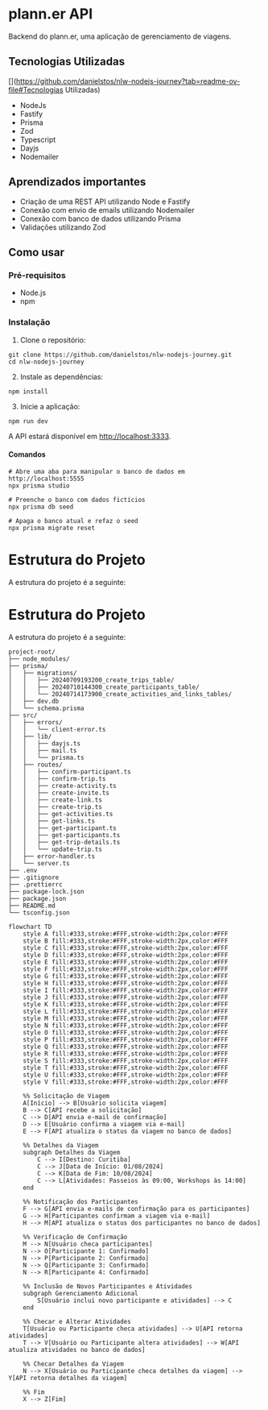 #  plann.er  API

[](https://github.com/danielstos/nlw-nodejs-journey?tab=readme-ov-file#planner-app-api)

Backend do plann.er, uma aplicação de gerenciamento de viagens.

## Tecnologias Utilizadas

[](https://github.com/danielstos/nlw-nodejs-journey?tab=readme-ov-file#Tecnologias Utilizadas)

- NodeJs
- Fastify
- Prisma
- Zod
- Typescript
- Dayjs
- Nodemailer

  
## Aprendizados importantes
[](https://github.com/danielstos/nlw-nodejs-journey?tab=readme-ov-file#aprendizados-importantes)


- Criação de uma REST API utilizando Node e Fastify
- Conexão com envio de emails utilizando Nodemailer
- Conexão com banco de dados utilizando Prisma
- Validações utilizando Zod


## Como usar
[](https://github.com/danielstos/nlw-nodejs-journey?tab=readme-ov-file#como-usar)


### Pré-requisitos
[](https://github.com/danielstos/nlw-nodejs-journey?tab=readme-ov-file#pr%C3%A9-requisitos)


- Node.js
- npm

### Instalação
[](https://github.com/danielstos/nlw-nodejs-journey?tab=readme-ov-file#instala%C3%A7%C3%A3o)

1. Clone o repositório:

```shell
git clone https://github.com/danielstos/nlw-nodejs-journey.git
cd nlw-nodejs-journey
```

2. Instale as dependências:

```shell
npm install
```

3. Inicie a aplicação:

```shell
npm run dev
```

A API estará disponível em [http://localhost:3333](http://localhost:3333/).

#### Comandos
[](https://github.com/danielstos/nlw-nodejs-journey?tab=readme-ov-file#comandos)

```shell
# Abre uma aba para manipular o banco de dados em http://localhost:5555
npx prisma studio
```

```shell
# Preenche o banco com dados fictícios
npx prisma db seed
```

```shell
# Apaga o banco atual e refaz o seed
npx prisma migrate reset
```
# Estrutura do Projeto

A estrutura do projeto é a seguinte:

# Estrutura do Projeto

A estrutura do projeto é a seguinte:

```plaintext
project-root/
├── node_modules/
├── prisma/
│   ├── migrations/
│   │   ├── 20240709193200_create_trips_table/
│   │   ├── 20240710144300_create_participants_table/
│   │   └── 20240714173900_create_activities_and_links_tables/
│   ├── dev.db
│   └── schema.prisma
├── src/
│   ├── errors/
│   │   └── client-error.ts
│   ├── lib/
│   │   ├── dayjs.ts
│   │   ├── mail.ts
│   │   └── prisma.ts
│   ├── routes/
│   │   ├── confirm-participant.ts
│   │   ├── confirm-trip.ts
│   │   ├── create-activity.ts
│   │   ├── create-invite.ts
│   │   ├── create-link.ts
│   │   ├── create-trip.ts
│   │   ├── get-activities.ts
│   │   ├── get-links.ts
│   │   ├── get-participant.ts
│   │   ├── get-participants.ts
│   │   ├── get-trip-details.ts
│   │   └── update-trip.ts
│   ├── error-handler.ts
│   └── server.ts
├── .env
├── .gitignore
├── .prettierrc
├── package-lock.json
├── package.json
├── README.md
└── tsconfig.json

```

```mermaid
flowchart TD
    style A fill:#333,stroke:#FFF,stroke-width:2px,color:#FFF
    style B fill:#333,stroke:#FFF,stroke-width:2px,color:#FFF
    style C fill:#333,stroke:#FFF,stroke-width:2px,color:#FFF
    style D fill:#333,stroke:#FFF,stroke-width:2px,color:#FFF
    style E fill:#333,stroke:#FFF,stroke-width:2px,color:#FFF
    style F fill:#333,stroke:#FFF,stroke-width:2px,color:#FFF
    style G fill:#333,stroke:#FFF,stroke-width:2px,color:#FFF
    style H fill:#333,stroke:#FFF,stroke-width:2px,color:#FFF
    style I fill:#333,stroke:#FFF,stroke-width:2px,color:#FFF
    style J fill:#333,stroke:#FFF,stroke-width:2px,color:#FFF
    style K fill:#333,stroke:#FFF,stroke-width:2px,color:#FFF
    style L fill:#333,stroke:#FFF,stroke-width:2px,color:#FFF
    style M fill:#333,stroke:#FFF,stroke-width:2px,color:#FFF
    style N fill:#333,stroke:#FFF,stroke-width:2px,color:#FFF
    style O fill:#333,stroke:#FFF,stroke-width:2px,color:#FFF
    style P fill:#333,stroke:#FFF,stroke-width:2px,color:#FFF
    style Q fill:#333,stroke:#FFF,stroke-width:2px,color:#FFF
    style R fill:#333,stroke:#FFF,stroke-width:2px,color:#FFF
    style S fill:#333,stroke:#FFF,stroke-width:2px,color:#FFF
    style T fill:#333,stroke:#FFF,stroke-width:2px,color:#FFF
    style U fill:#333,stroke:#FFF,stroke-width:2px,color:#FFF
    style V fill:#333,stroke:#FFF,stroke-width:2px,color:#FFF

    %% Solicitação de Viagem
    A[Início] --> B[Usuário solicita viagem]
    B --> C[API recebe a solicitação]
    C --> D[API envia e-mail de confirmação]
    D --> E[Usuário confirma a viagem via e-mail]
    E --> F[API atualiza o status da viagem no banco de dados]

    %% Detalhes da Viagem
    subgraph Detalhes da Viagem
        C --> I[Destino: Curitiba]
        C --> J[Data de Início: 01/08/2024]
        C --> K[Data de Fim: 10/08/2024]
        C --> L[Atividades: Passeios às 09:00, Workshops às 14:00]
    end

    %% Notificação dos Participantes
    F --> G[API envia e-mails de confirmação para os participantes]
    G --> H[Participantes confirmam a viagem via e-mail]
    H --> M[API atualiza o status dos participantes no banco de dados]

    %% Verificação de Confirmação
    M --> N[Usuário checa participantes]
    N --> O[Participante 1: Confirmado]
    N --> P[Participante 2: Confirmado]
    N --> Q[Participante 3: Confirmado]
    N --> R[Participante 4: Confirmado]

    %% Inclusão de Novos Participantes e Atividades
    subgraph Gerenciamento Adicional
        S[Usuário inclui novo participante e atividades] --> C
    end

    %% Checar e Alterar Atividades
    T[Usuário ou Participante checa atividades] --> U[API retorna atividades]
    T --> V[Usuário ou Participante altera atividades] --> W[API atualiza atividades no banco de dados]

    %% Checar Detalhes da Viagem
    N --> X[Usuário ou Participante checa detalhes da viagem] --> Y[API retorna detalhes da viagem]

    %% Fim
    X --> Z[Fim]

